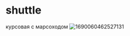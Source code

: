 # shuttle
курсовая с марсоходом
![1690060462527131](https://github.com/Randold8/shuttle/assets/84187343/cc55eae0-7cc3-4610-a90d-0f39a5683385)
